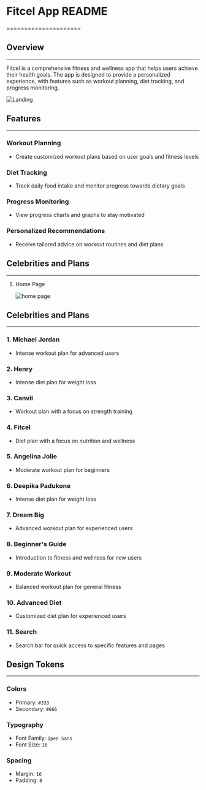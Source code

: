 # Fitcel App README
=====================

## Overview
-----------

Fitcel is a comprehensive fitness and wellness app that helps users achieve their health goals. The app is designed to provide a personalized experience, with features such as workout planning, diet tracking, and progress monitoring.

![Landing](https://github.com/user-attachments/assets/d6b25188-16d9-44f0-9a5b-fb9f0dd85342)


## Features
------------

### Workout Planning

* Create customized workout plans based on user goals and fitness levels

### Diet Tracking

* Track daily food intake and monitor progress towards dietary goals

### Progress Monitoring

* View progress charts and graphs to stay motivated

### Personalized Recommendations

* Receive tailored advice on workout routines and diet plans

## Celebrities and Plans
---------

1. Home Page

   ![home page](https://github.com/user-attachments/assets/02ea1262-3be0-4d05-b8aa-3ed54bbb6875)


## Celebrities and Plans
---------

### 1. Michael Jordan

* Intense workout plan for advanced users

### 2. Henry

* Intense diet plan for weight loss

### 3. Canvil

* Workout plan with a focus on strength training

### 4. Fitcel

* Diet plan with a focus on nutrition and wellness

### 5. Angelina Jolie

* Moderate workout plan for beginners

### 6. Deepika Padukone

* Intense diet plan for weight loss

### 7. Dream Big

* Advanced workout plan for experienced users

### 8. Beginner's Guide

* Introduction to fitness and wellness for new users

### 9. Moderate Workout

* Balanced workout plan for general fitness

### 10. Advanced Diet

* Customized diet plan for experienced users

### 11. Search

* Search bar for quick access to specific features and pages

## Design Tokens
----------------

### Colors

* Primary: `#333`
* Secondary: `#666`

### Typography

* Font Family: `Open Sans`
* Font Size: `16`

### Spacing

* Margin: `16`
* Padding: `8`


